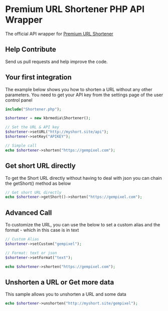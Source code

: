 Premium URL Shortener PHP API Wrapper
==================

The official API wrapper for [Premium URL Shortener](https://gempixel.com/demo/short/)

## Help Contribute
Send us pull requests and help improve the code.

## Your first integration
The example below shows you how to shorten a URL without any other parameters. You need to get your API key from the settings page of the user control panel

```php
include("Shortener.php");

$shortener = new kbrmedia\Shortener();

// Set the URL & API key
$shortener->setURL("http://myshort.site/api");
$shortener->setKey("APIKEY");

// Simple call
echo $shortener->shorten("https://gempixel.com");
```
## Get short URL directly
To get the Short URL directly without having to deal with json you can chain the getShort() method as below

```php
// Get short URL directly
echo $shortener->getShort()->shorten("https://gempixel.com");
```

## Advanced Call
To customize the URL, you can use the below to set a custom alias and the format - which in this case is in text

```php
// Custom Alias
$shortener->setCustom("gempixel");

// Format: text or json
$shortener->setFormat("text");

echo $shortener->shorten("https://gempixel.com");
```
## Unshorten a URL or Get more data
This sample allows you to unshorten a URL and some data 

```php
echo $shortener->unshorten("http://myshort.site/gempixel");
```
